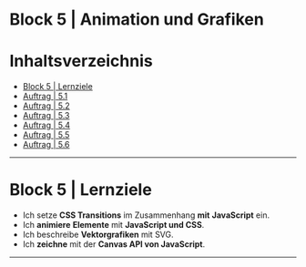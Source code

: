 # Block 5 | Animation und Grafiken

# Inhaltsverzeichnis
- [Block 5 | Lernziele](#block-5--lernziele)
- [Auftrag | 5.1]()
- [Auftrag | 5.2]()
- [Auftrag | 5.3]()
- [Auftrag | 5.4]()
- [Auftrag | 5.5]()
- [Auftrag | 5.6]()

---

# Block 5 | Lernziele
- Ich setze **CSS Transitions** im Zusammenhang **mit** **JavaScript** ein.
- Ich **animiere** **Elemente** mit **JavaScript und CSS**.
- Ich beschreibe **Vektorgrafiken** mit SVG.
- Ich **zeichne** mit der **Canvas API von JavaScript**.

---